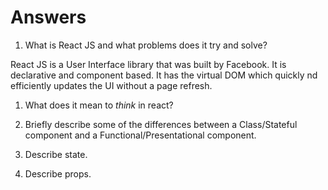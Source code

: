 # Answers

1.  What is React JS and what problems does it try and solve?

React JS is a User Interface library that was built by Facebook. It is declarative and component based. It has the virtual DOM which quickly nd efficiently updates the UI without a page refresh. 

1.  What does it mean to _think_ in react?

1.  Briefly describe some of the differences between a Class/Stateful component and a Functional/Presentational component.



1.  Describe state.

1.  Describe props.
